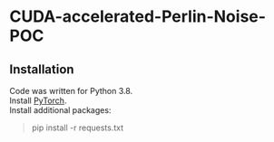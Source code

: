 # CUDA-accelerated-Perlin-Noise-POC
## Installation
Code was written for Python 3.8.\
Install [PyTorch](https://pytorch.org/get-started/locally/).\
Install additional packages:
> pip install -r requests.txt